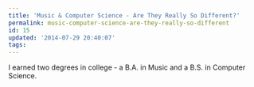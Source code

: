 ```yaml
---
title: 'Music & Computer Science - Are They Really So Different?'
permalink: music-computer-science-are-they-really-so-different
id: 15
updated: '2014-07-29 20:40:07'
tags:
---
```


I earned two degrees in college - a B.A. in Music and a B.S. in Computer Science.